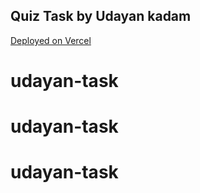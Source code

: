
## Quiz Task by Udayan kadam

[Deployed on Vercel](https://quiz-upraised-bice.vercel.app/)

# udayan-task
# udayan-task
# udayan-task
